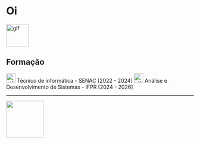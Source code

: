 <h1>Oi</h1> <img src="https://github.com/images/mona-whisper.gif" alt="gif" width="60" height="60">

<h2>Formação</h2>
<img src="https://www.picgifs.com/mini-graphics/mini-graphics/kirby/mini-graphics-kirby-532383.gif" alt="gif" width="25" height="25"> Técnico de informática - SENAC [2022 - 2024]
<img src="https://www.picgifs.com/mini-graphics/mini-graphics/kirby/mini-graphics-kirby-532383.gif" alt="gif" width="25" height="25"> Análise e Desenvolvimento de Sistemas - IFPR [2024 - 2026]

<hr>
<div>
<a href="https://github.com/gabrewski">
<img loading="lazy" height="100em" src="https://github-readme-stats.vercel.app/api/top-langs/?username=gabrewski&layout=compact&langs_count=7&theme=dracula"/>
</div>
